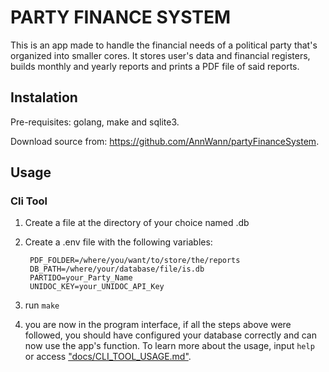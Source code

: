 # PARTY FINANCE SYSTEM

This is an app made to handle the financial needs of a political party that's organized into smaller cores.
It stores user's data and financial registers, builds monthly and yearly reports and prints a PDF file of said reports.

## Instalation

Pre-requisites: golang, make and sqlite3.

Download source from: https://github.com/AnnWann/partyFinanceSystem.

## Usage

### Cli Tool

1. Create a file at the directory of your choice named <something>.db
2. Create a .env file with the following variables:

        PDF_FOLDER=/where/you/want/to/store/the/reports
        DB_PATH=/where/your/database/file/is.db
        PARTIDO=your_Party_Name
        UNIDOC_KEY=your_UNIDOC_API_Key

3. run `make`
4. you are now in the program interface, if all the steps above were followed, you should have configured your database correctly and can now use the app's function. To learn more about the usage, input `help` or access ["docs/CLI_TOOL_USAGE.md"](./docs/CLI_TOOL_USAGE.md).











